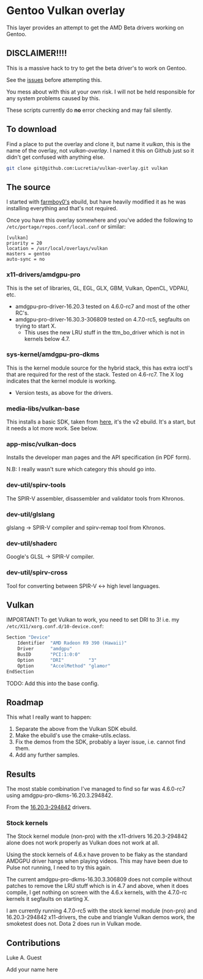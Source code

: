 # Gentoo Vulkan overlay

This layer provides an attempt to get the AMD Beta drivers working on Gentoo.

## DISCLAIMER!!!!

This is a massive hack to try to get the beta driver's to work on Gentoo.

See the [issues](https://github.com/Lucretia/vulkan-overlay/issues) before attempting this.

You mess about with this at your own risk. I will not be held responsible for any system problems caused by this.

These scripts currently do **no** error checking and may fail silently.

## To download

Find a place to put the overlay and clone it, but name it *vulkan*, this is the name of the overlay, not *vulkan-overlay*. I
named it this on Github just so it didn't get confused with anything else.

```bash
git clone git@github.com:Lucretia/vulkan-overlay.git vulkan
```

## The source

I started with [farmboy0's](https://github.com/farmboy0/portage-overlay/blob/master/x11-drivers/ati-drivers/ati-drivers-16.15.2.277429.ebuild)
ebuild, but have heavily modified it as he was installing everything and that's not required.

Once you have this overlay somewhere and you've added the following to ```/etc/portage/repos.conf/local.conf``` or similar:

```
[vulkan]
priority = 20
location = /usr/local/overlays/vulkan
masters = gentoo
auto-sync = no
```

### x11-drivers/amdgpu-pro

This is the set of libraries, GL, EGL, GLX, GBM, Vulkan, OpenCL, VDPAU, etc.

* amdgpu-pro-driver-16.20.3 tested on 4.6.0-rc7 and most of the other RC's.
* amdgpu-pro-driver-16.30.3-306809 tested on 4.7.0-rc5, segfaults on trying to start X.
  - This uses the new LRU stuff in the ttm_bo_driver which is not in kernels below 4.7.

### sys-kernel/amdgpu-pro-dkms

This is the kernel module source for the hybrid stack, this has extra ioctl's that are required for the rest of the
stack. Tested on 4.6-rc7. The X log indicates that the kernel module is working.

* Version tests, as above for the drivers.

### media-libs/vulkan-base

This installs a basic SDK, taken from [here](https://bugs.gentoo.org/show_bug.cgi?id=574886), it's the v2 ebuild. It's
a start, but it needs a lot more work. See below.

### app-misc/vulkan-docs

Installs the developer man pages and the API specification (in PDF form).

N.B: I really wasn't sure which category this should go into.

### dev-util/spirv-tools

The SPIR-V assembler, disassembler and validator tools from Khronos.

### dev-util/glslang

glslang -> SPIR-V compiler and spirv-remap tool from Khronos.

### dev-util/shaderc

Google's GLSL -> SPIR-V compiler.

### dev-util/spirv-cross

Tool for converting between SPIR-V <-> high level languages.

## Vulkan

IMPORTANT! To get Vulkan to work, you need to set DRI to 3! i.e. my ```/etc/X11/xorg.conf.d/10-device.conf```:

```bash
Section "Device"
	Identifier  "AMD Radeon R9 390 (Hawaii)"
	Driver      "amdgpu"
	BusID       "PCI:1:0:0"
	Option      "DRI"         "3"
	Option      "AccelMethod" "glamor"
EndSection
```

TODO: Add this into the base config.

## Roadmap

This what I really want to happen:

1. Separate the above from the Vulkan SDK ebuild.
2. Make the ebuild's use the cmake-utils.eclass.
3. Fix the demos from the SDK, probably a layer issue, i.e. cannot find them.
4. Add any further samples.

## Results

The most stable combination I've managed to find so far was 4.6.0-rc7 using amdgpu-pro-dkms-16.20.3.294842.

From the [16.20.3-294842](docs/results_16.20.3-294842.md) drivers.

### Stock kernels

The Stock kernel module (non-pro) with the x11-drivers 16.20.3-294842 alone does not work properly as Vulkan does not
work at all.

Using the stock kernels of 4.6.x have proven to be flaky as the standard AMDGPU driver hangs when playing videos. This
may have been due to Pulse not running, I need to try this again.

The current amdgpu-pro-dkms-16.30.3.306809 does not compile without patches to remove the LRU stuff which is in 4.7 and
above, when it does compile, I get nothing on screen with the 4.6.x kernels, with the 4.7.0-rc kernels it segfaults on
starting X.

I am currently running 4.7.0-rc5 with the stock kernel module (non-pro) and 16.20.3-294842 x11-drivers, the cube and
triangle Vulkan demos work, the smoketest does not. Dota 2 does run in Vulkan mode.

## Contributions

Luke A. Guest

Add your name here
